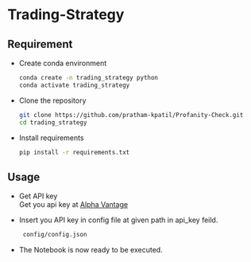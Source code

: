 # Trading-Strategy

## Requirement
- Create conda environment
  ```bash
  conda create -n trading_strategy python
  conda activate trading_strategy
  ```
  
 - Clone the repository
    ```bash 
    git clone https://github.com/pratham-kpatil/Profanity-Check.git 
    cd trading_strategy
 
 - Install requirements
    ```bash
    pip install -r requirements.txt
    
    
## Usage

- Get API key <br>
    Get you api key at [Alpha Vantage](https://www.alphavantage.co/support/#api-key)
 
- Insert you API key in config file at given path in api_key feild.
   ```bash
    config/config.json
   ```
  
 - The Notebook is now ready to be executed.
  
  
  
  
  
  
 
